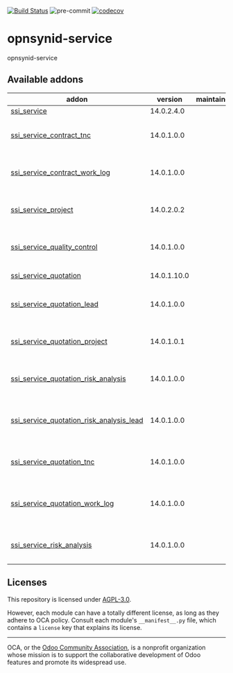 [![Build Status](https://travis-ci.com/open-synergy/opnsynid-service.svg?branch=14.0)](https://travis-ci.com/open-synergy/opnsynid-service)
![pre-commit](https://github.com/open-synergy/opnsynid-service/actions/workflows/pre-commit.yml/badge.svg)
[![codecov](https://codecov.io/gh/open-synergy/opnsynid-service/branch/14.0/graph/badge.svg)](https://codecov.io/gh/open-synergy/opnsynid-service)

<!-- /!\ do not modify above this line -->

# opnsynid-service

opnsynid-service

<!-- /!\ do not modify below this line -->

<!-- prettier-ignore-start -->

[//]: # (addons)

Available addons
----------------
addon | version | maintainers | summary
--- | --- | --- | ---
[ssi_service](ssi_service/) | 14.0.2.4.0 |  | Service
[ssi_service_contract_tnc](ssi_service_contract_tnc/) | 14.0.1.0.0 |  | Service Contract - T&C Integration
[ssi_service_contract_work_log](ssi_service_contract_work_log/) | 14.0.1.0.0 |  | Service Contract - Work Log Integration
[ssi_service_project](ssi_service_project/) | 14.0.2.0.2 |  | Service Contract - Project Integration
[ssi_service_quality_control](ssi_service_quality_control/) | 14.0.1.0.0 |  | Service - Quality Control Integration
[ssi_service_quotation](ssi_service_quotation/) | 14.0.1.10.0 |  | Service Quotation
[ssi_service_quotation_lead](ssi_service_quotation_lead/) | 14.0.1.0.0 |  | Service Quotation - Lead Integration
[ssi_service_quotation_project](ssi_service_quotation_project/) | 14.0.1.0.1 |  | Service Quotation - Project Integration
[ssi_service_quotation_risk_analysis](ssi_service_quotation_risk_analysis/) | 14.0.1.0.0 |  | Quotation + Risk Analysis Integration
[ssi_service_quotation_risk_analysis_lead](ssi_service_quotation_risk_analysis_lead/) | 14.0.1.0.0 |  | Quotation + Risk Analysis + Lead Integration
[ssi_service_quotation_tnc](ssi_service_quotation_tnc/) | 14.0.1.0.0 |  | Service Quotation - T&C Integration
[ssi_service_quotation_work_log](ssi_service_quotation_work_log/) | 14.0.1.0.0 |  | Service Quotation - Work Log Integration
[ssi_service_risk_analysis](ssi_service_risk_analysis/) | 14.0.1.0.0 |  | Contract + Risk Analysis Integration

[//]: # (end addons)

<!-- prettier-ignore-end -->

## Licenses

This repository is licensed under [AGPL-3.0](LICENSE).

However, each module can have a totally different license, as long as they adhere to OCA
policy. Consult each module's `__manifest__.py` file, which contains a `license` key
that explains its license.

----

OCA, or the [Odoo Community Association](http://odoo-community.org/), is a nonprofit
organization whose mission is to support the collaborative development of Odoo features
and promote its widespread use.
